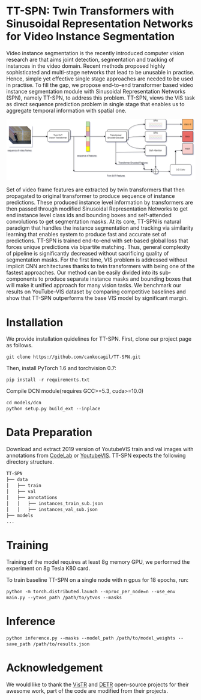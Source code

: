 # TT-SPN: Twin Transformers with Sinusoidal Representation Networks for Video Instance Segmentation

Video instance segmentation is the recently introduced computer vision research are that aims joint detection, segmentation and tracking of instances in the video domain. Recent methods proposed highly sophisticated and multi-stage networks that lead to be unusable in practise. Hence, simple yet effective single stage approaches are needed to be used in practise. To fill the gap, we propose end-to-end transformer based video instance segmentation module with Sinusoidal Representation Networks (SPN), namely TT-SPN, to address this problem. TT-SPN, views the VIS task as direct sequence prediction problem in single stage that enables us to aggregate temporal information with spatial one.

![TT-SPN](https://github.com/cankocagil/TT-SPN/blob/main/figures/Pipeline.png?raw=true)


 Set of video frame features are extracted by twin transformers that then propagated to original transformer to produce sequence of instance predictions. These produced instance level information by transformers are then passed through modified Sinusoidal Representation Networks to get end instance level class ids and bounding boxes and self-attended convolutions to get segmentation masks. At its core, TT-SPN is natural paradigm that handles the instance segmentation and tracking via similarity learning that enables system to produce fast and accurate set of predictions. TT-SPN is trained end-to-end with set-based global loss that forces unique predictions via bipartite matching. Thus, general complexity of pipeline is significantly decreased without sacrificing quality of segmentation masks. For the first time, VIS problem is addressed without implicit CNN architectures thanks to twin transformers with being one of the fastest approaches. Our method can be easily divided into its sub-components to produce separate instance masks and bounding boxes that will make it unified approach for many vision tasks.  We benchmark our results on YouTube-VIS dataset by comparing competitive baselines and show that TT-SPN outperforms the base VIS model by significant margin.


# Installation

We provide installation quidelines for TT-SPN. 
First, clone our project page as follows.
```
git clone https://github.com/cankocagil/TT-SPN.git
```
Then, install PyTorch 1.6 and torchvision 0.7:

```
pip install -r requirements.txt
```

Compile DCN module(requires GCC>=5.3, cuda>=10.0)
```
cd models/dcn
python setup.py build_ext --inplace
```

# Data Preparation

Download and extract 2019 version of YoutubeVIS  train and val images with annotations from
[CodeLab](https://competitions.codalab.org/competitions/20128#participate-get_data) or [YoutubeVIS](https://youtube-vos.org/dataset/vis/).
TT-SPN expects the following directory structure.
```
TT-SPN
├── data
│   ├── train
│   ├── val
│   ├── annotations
│   │   ├── instances_train_sub.json
│   │   ├── instances_val_sub.json
├── models
...
```

# Training

Training of the model requires at least 8g memory GPU, we performed the experiment on 8g Tesla K80 card. 

To train baseline TT-SPN on a single node with n gpus for 18 epochs, run:

```
python -m torch.distributed.launch --nproc_per_node=n --use_env main.py --ytvos_path /path/to/ytvos --masks
```

# Inference

```
python inference.py --masks --model_path /path/to/model_weights --save_path /path/to/results.json
```

# Acknowledgement
We would like to thank the [VisTR](https://github.com/Epiphqny/VisTR) and [DETR](https://github.com/facebookresearch/detr) open-source projects for their awesome work, part of the code are modified from their projects.



